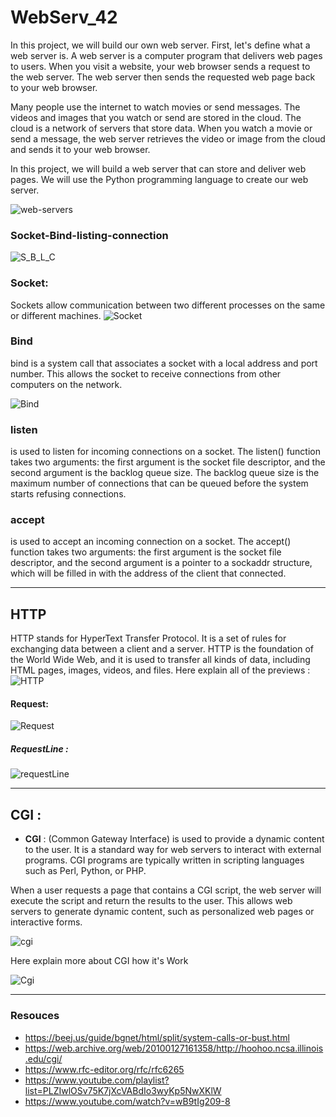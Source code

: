 # WebServ_42

In this project, we will build our own web server. First, let's define what a web server is. A web server is a computer program that delivers web pages to users. When you visit a website, your web browser sends a request to the web server. The web server then sends the requested web page back to your web browser.

Many people use the internet to watch movies or send messages. The videos and images that you watch or send are stored in the cloud. The cloud is a network of servers that store data. When you watch a movie or send a message, the web server retrieves the video or image from the cloud and sends it to your web browser.

In this project, we will build a web server that can store and deliver web pages. We will use the Python programming language to create our web server.

![web-servers](https://github.com/Farouk-Echaref/webserv/assets/66710845/fc379cc0-0ceb-4eb4-bd0c-eb5c93d191a3)



### Socket-Bind-listing-connection
![S_B_L_C](assets/connection.png)
### Socket:
Sockets allow communication between two different processes on the same or different machines.
![Socket](assets/socket.png)

### Bind

bind is a system call that associates a socket with a local address and port number. This allows the socket to receive connections from other computers on the network.

![Bind](assets/bind.png)

### listen
is used to listen for incoming connections on a socket. The listen() function takes two arguments: the first argument is the socket file descriptor, and the second argument is the backlog queue size.
The backlog queue size is the maximum number of connections that can be queued before the system starts refusing connections.

### accept

is used to accept an incoming connection on a socket. The accept() function takes two arguments: the first argument is the socket file descriptor, and the second argument is a pointer to a sockaddr structure, which will be filled in with the address of the client that connected.

---
## HTTP 

HTTP stands for HyperText Transfer Protocol. It is a set of rules for exchanging data between a client and a server. HTTP is the foundation of the World Wide Web, and it is used to transfer all kinds of data, including HTML pages, images, videos, and files.
Here explain all of the previews :
![HTTP](assets/HTTP.png)

#### Request:
![Request](assets/request.png)
##### RequestLine :
![requestLine](assets/requestLine.png)


****
## CGI :
- **CGI** : (Common Gateway Interface) is used to provide a dynamic content to the user. It is a standard way for web servers to interact with external programs. CGI programs are typically written in scripting languages such as Perl, Python, or PHP.

When a user requests a page that contains a CGI script, the web server will execute the script and return the results to the user. This allows web servers to generate dynamic content, such as personalized web pages or interactive forms.

![cgi](assets/cgi2.png)

Here explain more about CGI how it's Work

![Cgi](assets/Cgi.png)

****

### Resouces

* https://beej.us/guide/bgnet/html/split/system-calls-or-bust.html
* https://web.archive.org/web/20100127161358/http://hoohoo.ncsa.illinois.edu/cgi/
* https://www.rfc-editor.org/rfc/rfc6265
* https://www.youtube.com/playlist?list=PLZIwlOSv75K7jXcVABdIo3wyKp5NwXKlW
* https://www.youtube.com/watch?v=wB9tIg209-8
